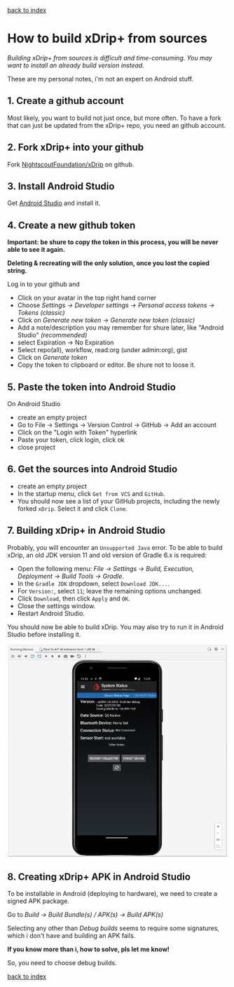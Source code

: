 [back to index](Index.md)
# How to build xDrip+ from sources

*Building xDrip+ from sources is difficult and time-consuming. You may want to install an already build version instead.*

These are my personal notes, i'm not an expert on Android stuff.


## 1. Create a github account

Most likely, you want to build not just once, but more often.
To have a fork that can just be updated from the xDrip+ repo, you need an github account.


## 2. Fork xDrip+ into your github

Fork [NightscoutFoundation/xDrip](https://github.com/NightscoutFoundation/xDrip) on github.


## 3. Install Android Studio

Get [Android Studio](https://developer.android.com/studio) and install it.


## 4. Create a new github token

**Important: be shure to copy the token in this process, you will be never able to see it again.**

**Deleting & recreating will the only solution, once you lost the copied string.**

Log in to your github and
  - Click on your avatar in the top right hand corner
  - Choose *Settings -> Developer settings -> Personal access tokens -> Tokens (classic)*
  - Click on *Generate new token -> Generate new token (classic)*
  - Add a note/description you may remember for shure later, like "Android Studio" *(recommended)*
  - select Expiration -> No Expiration
  - Select repo(all), workflow, read:org (under admin:org), gist
  - Click on *Generate token*
  - Copy the token to clipboard or editor. Be shure not to loose it.


## 5. Paste the token into Android Studio

On Android Studio
  - create an empty project
  - Go to File -> Settings -> Version Control -> GitHub -> Add an account
  - Click on the "Login with Token" hyperlink
  - Paste your token, click login, click ok
  - close project


## 6. Get the sources into Android Studio

- create an empty project
- In the startup menu, click `Get from VCS` and `GitHub`.
- You should now see a list of your GitHub projects, including the newly forked `xDrip`. Select it and click `Clone`.


## 7. Building xDrip+ in Android Studio

Probably, you will encounter an `Unsupported Java` error. To be able to build xDrip, an old JDK version 11 and old version of Gradle 6.x is required:
  - Open the following menu: *File -> Settings -> Build, Execution, Deployment -> Build Tools -> Gradle*.
  - In the `Gradle JDK` dropdown, select `Download JDK...`.
  - For `Version:`, select `11`; leave the remaining options unchanged.
  - Click `Download`, then click `Apply` and `OK`.
  - Close the settings window.
  - Restart Android Studio.

You should now be able to build xDrip.
You may also try to run it in Android Studio before installing it.

![Running xDrip+ in Android Studio](doc/Xdrip-Dry-Run.png)



## 8. Creating xDrip+ APK in Android Studio

To be installable in Android (deploying to hardware), we need to create a signed APK package.

Go to *Build -> Build Bundle(s) / APK(s) -> Build APK(s)*

Selecting any other than *Debug builds* seems to require some signatures, which i don't have and building an APK fails.

**If you know more than i, how to solve, pls let me know!**

So, you need to choose debug builds.

[back to index](Index.md)
